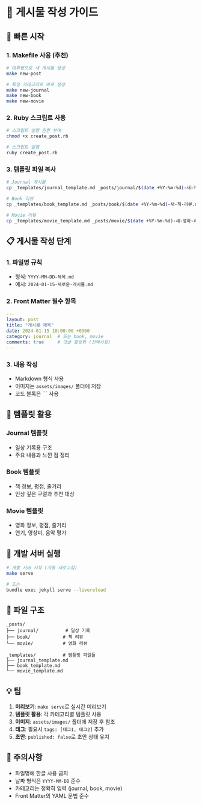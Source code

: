 # 📝 게시물 작성 가이드

## 🚀 빠른 시작

### 1. Makefile 사용 (추천)

```bash
# 대화형으로 새 게시물 생성
make new-post

# 특정 카테고리로 바로 생성
make new-journal
make new-book
make new-movie
```

### 2. Ruby 스크립트 사용

```bash
# 스크립트 실행 권한 부여
chmod +x create_post.rb

# 스크립트 실행
ruby create_post.rb
```

### 3. 템플릿 파일 복사

```bash
# Journal 게시물
cp _templates/journal_template.md _posts/journal/$(date +%Y-%m-%d)-새-게시물.md

# Book 리뷰
cp _templates/book_template.md _posts/book/$(date +%Y-%m-%d)-새-책-리뷰.md

# Movie 리뷰
cp _templates/movie_template.md _posts/movie/$(date +%Y-%m-%d)-새-영화-리뷰.md
```

## 📋 게시물 작성 단계

### 1. 파일명 규칙
- 형식: `YYYY-MM-DD-제목.md`
- 예시: `2024-01-15-새로운-게시물.md`

### 2. Front Matter 필수 항목
```yaml
---
layout: post
title: "게시물 제목"
date: 2024-01-15 10:00:00 +0900
category: journal  # 또는 book, movie
comments: true     # 댓글 활성화 (선택사항)
---
```

### 3. 내용 작성
- Markdown 형식 사용
- 이미지는 `assets/images/` 폴더에 저장
- 코드 블록은 ``` 사용

## 🎨 템플릿 활용

### Journal 템플릿
- 일상 기록용 구조
- 주요 내용과 느낀 점 정리

### Book 템플릿
- 책 정보, 평점, 줄거리
- 인상 깊은 구절과 추천 대상

### Movie 템플릿
- 영화 정보, 평점, 줄거리
- 연기, 영상미, 음악 평가

## 🔧 개발 서버 실행

```bash
# 개발 서버 시작 (자동 새로고침)
make serve

# 또는
bundle exec jekyll serve --livereload
```

## 📁 파일 구조

```
_posts/
├── journal/          # 일상 기록
├── book/            # 책 리뷰
└── movie/           # 영화 리뷰

_templates/          # 템플릿 파일들
├── journal_template.md
├── book_template.md
└── movie_template.md
```

## 💡 팁

1. **미리보기**: `make serve`로 실시간 미리보기
2. **템플릿 활용**: 각 카테고리별 템플릿 사용
3. **이미지**: `assets/images/` 폴더에 저장 후 참조
4. **태그**: 필요시 `tags: [태그1, 태그2]` 추가
5. **초안**: `published: false`로 초안 상태 유지

## 🚨 주의사항

- 파일명에 한글 사용 금지
- 날짜 형식은 `YYYY-MM-DD` 준수
- 카테고리는 정확히 입력 (journal, book, movie)
- Front Matter의 YAML 문법 준수
